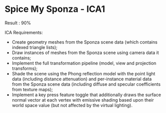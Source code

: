# Spice My Sponza - ICA1

Result : 90%

ICA Requirements:
* Create geometry meshes from the Sponza scene data (which contains indexed triangle lists);
* Draw instances of meshes from the Sponza scene using camera data it contains;
* Implement the full transformation pipeline (model, view and projection transforms);
* Shade the scene using the Phong reflection model with the point light data (including distance attenuation) and per-instance material data from the Sponza scene data (including diffuse and specular coefficients from texture maps);
* Implement a key press feature toggle that additionally draws the surface normal vector at each vertex with emissive shading based upon their world space value (but not affected by the virtual lighting).

